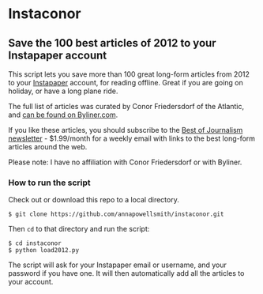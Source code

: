 Instaconor
==========

Save the 100 best articles of 2012 to your Instapaper account
-------------------------------------------------------------

This script lets you save more than 100 great long-form articles from 2012 to your [Instapaper](http://instapaper.com/) account, for reading offline. Great if you are going on holiday, or have a long plane ride. 

The full list of articles was curated by Conor Friedersdorf of the Atlantic, and [can be found on Byliner.com](http://byliner.com/spotlights/102-spectacular-nonfiction-articles-2012). 

If you like these articles, you should subscribe to the [Best of Journalism newsletter](http://thebestofjournalism.blogspot.co.uk/) - $1.99/month for a weekly email with links to the best long-form articles around the web. 

Please note: I have no affiliation with Conor Friedersdorf or with Byliner. 

### How to run the script 

Check out or download this repo to a local directory.
 
    $ git clone https://github.com/annapowellsmith/instaconor.git

Then `cd` to that directory and run the script: 

    $ cd instaconor
    $ python load2012.py

The script will ask for your Instapaper email or username, and your password if you have one. It will then automatically add all the articles to your account. 